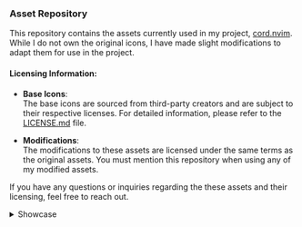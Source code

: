 ### Asset Repository

This repository contains the assets currently used in my project, [cord.nvim](https://github.com/vyfor/cord.nvim). While I do not own the original icons, I have made slight modifications to adapt them for use in the project.

#### Licensing Information:
- **Base Icons**:  
  The base icons are sourced from third-party creators and are subject to their respective licenses. For detailed information, please refer to the [LICENSE.md](LICENSE.md) file.
  
- **Modifications**:  
  The modifications to these assets are licensed under the same terms as the original assets. You must mention this repository when using any of my modified assets.

If you have any questions or inquiries regarding the these assets and their licensing, feel free to reach out.

<details><summary>Showcase</summary>

| Icon | onyx | pastel |
|------|---------|---------|
| ahk.png | <img src='icons/onyx/ahk.png' alt='ahk.png' width='64' height='64' /> | <img src='icons/pastel/ahk.png' alt='ahk.png' width='64' height='64' /> |
| assembly.png | <img src='icons/onyx/assembly.png' alt='assembly.png' width='64' height='64' /> | <img src='icons/pastel/assembly.png' alt='assembly.png' width='64' height='64' /> |
| astro.png | <img src='icons/onyx/astro.png' alt='astro.png' width='64' height='64' /> | <img src='icons/pastel/astro.png' alt='astro.png' width='64' height='64' /> |
| astronvim.png | <img src='icons/onyx/astronvim.png' alt='astronvim.png' width='64' height='64' /> | <img src='icons/pastel/astronvim.png' alt='astronvim.png' width='64' height='64' /> |
| book.png | <img src='icons/onyx/book.png' alt='book.png' width='64' height='64' /> | <img src='icons/pastel/book.png' alt='book.png' width='64' height='64' /> |
| c.png | <img src='icons/onyx/c.png' alt='c.png' width='64' height='64' /> | <img src='icons/pastel/c.png' alt='c.png' width='64' height='64' /> |
| cargo.png | <img src='icons/onyx/cargo.png' alt='cargo.png' width='64' height='64' /> | <img src='icons/pastel/cargo.png' alt='cargo.png' width='64' height='64' /> |
| clojure.png | <img src='icons/onyx/clojure.png' alt='clojure.png' width='64' height='64' /> | <img src='icons/pastel/clojure.png' alt='clojure.png' width='64' height='64' /> |
| cpp.png | <img src='icons/onyx/cpp.png' alt='cpp.png' width='64' height='64' /> | <img src='icons/pastel/cpp.png' alt='cpp.png' width='64' height='64' /> |
| crystal.png | <img src='icons/onyx/crystal.png' alt='crystal.png' width='64' height='64' /> | <img src='icons/pastel/crystal.png' alt='crystal.png' width='64' height='64' /> |
| csharp.png | <img src='icons/onyx/csharp.png' alt='csharp.png' width='64' height='64' /> | <img src='icons/pastel/csharp.png' alt='csharp.png' width='64' height='64' /> |
| css.png | <img src='icons/onyx/css.png' alt='css.png' width='64' height='64' /> | <img src='icons/pastel/css.png' alt='css.png' width='64' height='64' /> |
| d.png | <img src='icons/onyx/d.png' alt='d.png' width='64' height='64' /> | <img src='icons/pastel/d.png' alt='d.png' width='64' height='64' /> |
| dart.png | <img src='icons/onyx/dart.png' alt='dart.png' width='64' height='64' /> | <img src='icons/pastel/dart.png' alt='dart.png' width='64' height='64' /> |
| dashboard.png | <img src='icons/onyx/dashboard.png' alt='dashboard.png' width='64' height='64' /> | <img src='icons/pastel/dashboard.png' alt='dashboard.png' width='64' height='64' /> |
| docker.png | <img src='icons/onyx/docker.png' alt='docker.png' width='64' height='64' /> | <img src='icons/pastel/docker.png' alt='docker.png' width='64' height='64' /> |
| elixir.png | <img src='icons/onyx/elixir.png' alt='elixir.png' width='64' height='64' /> | <img src='icons/pastel/elixir.png' alt='elixir.png' width='64' height='64' /> |
| erlang.png | <img src='icons/onyx/erlang.png' alt='erlang.png' width='64' height='64' /> | <img src='icons/pastel/erlang.png' alt='erlang.png' width='64' height='64' /> |
| folder.png | <img src='icons/onyx/folder.png' alt='folder.png' width='64' height='64' /> | <img src='icons/pastel/folder.png' alt='folder.png' width='64' height='64' /> |
| fsharp.png | <img src='icons/onyx/fsharp.png' alt='fsharp.png' width='64' height='64' /> | <img src='icons/pastel/fsharp.png' alt='fsharp.png' width='64' height='64' /> |
| git.png | <img src='icons/onyx/git.png' alt='git.png' width='64' height='64' /> | <img src='icons/pastel/git.png' alt='git.png' width='64' height='64' /> |
| gml.png | <img src='icons/onyx/gml.png' alt='gml.png' width='64' height='64' /> | <img src='icons/pastel/gml.png' alt='gml.png' width='64' height='64' /> |
| go.png | <img src='icons/onyx/go.png' alt='go.png' width='64' height='64' /> | <img src='icons/pastel/go.png' alt='go.png' width='64' height='64' /> |
| gradle.png | <img src='icons/onyx/gradle.png' alt='gradle.png' width='64' height='64' /> | <img src='icons/pastel/gradle.png' alt='gradle.png' width='64' height='64' /> |
| groovy.png | <img src='icons/onyx/groovy.png' alt='groovy.png' width='64' height='64' /> | <img src='icons/pastel/groovy.png' alt='groovy.png' width='64' height='64' /> |
| haskell.png | <img src='icons/onyx/haskell.png' alt='haskell.png' width='64' height='64' /> | <img src='icons/pastel/haskell.png' alt='haskell.png' width='64' height='64' /> |
| haxe.png | <img src='icons/onyx/haxe.png' alt='haxe.png' width='64' height='64' /> | <img src='icons/pastel/haxe.png' alt='haxe.png' width='64' height='64' /> |
| html.png | <img src='icons/onyx/html.png' alt='html.png' width='64' height='64' /> | <img src='icons/pastel/html.png' alt='html.png' width='64' height='64' /> |
| idle.png | <img src='icons/onyx/idle.png' alt='idle.png' width='64' height='64' /> | <img src='icons/pastel/idle.png' alt='idle.png' width='64' height='64' /> |
| java.png | <img src='icons/onyx/java.png' alt='java.png' width='64' height='64' /> | <img src='icons/pastel/java.png' alt='java.png' width='64' height='64' /> |
| javascript.png | <img src='icons/onyx/javascript.png' alt='javascript.png' width='64' height='64' /> | <img src='icons/pastel/javascript.png' alt='javascript.png' width='64' height='64' /> |
| json.png | <img src='icons/onyx/json.png' alt='json.png' width='64' height='64' /> | <img src='icons/pastel/json.png' alt='json.png' width='64' height='64' /> |
| julia.png | <img src='icons/onyx/julia.png' alt='julia.png' width='64' height='64' /> | <img src='icons/pastel/julia.png' alt='julia.png' width='64' height='64' /> |
| keyboard.png | <img src='icons/onyx/keyboard.png' alt='keyboard.png' width='64' height='64' /> | <img src='icons/pastel/keyboard.png' alt='keyboard.png' width='64' height='64' /> |
| kotlin.png | <img src='icons/onyx/kotlin.png' alt='kotlin.png' width='64' height='64' /> | <img src='icons/pastel/kotlin.png' alt='kotlin.png' width='64' height='64' /> |
| latex.png | <img src='icons/onyx/latex.png' alt='latex.png' width='64' height='64' /> | <img src='icons/pastel/latex.png' alt='latex.png' width='64' height='64' /> |
| license.png | <img src='icons/onyx/license.png' alt='license.png' width='64' height='64' /> | <img src='icons/pastel/license.png' alt='license.png' width='64' height='64' /> |
| lisp.png | <img src='icons/onyx/lisp.png' alt='lisp.png' width='64' height='64' /> | <img src='icons/pastel/lisp.png' alt='lisp.png' width='64' height='64' /> |
| lsp.png | <img src='icons/onyx/lsp.png' alt='lsp.png' width='64' height='64' /> | <img src='icons/pastel/lsp.png' alt='lsp.png' width='64' height='64' /> |
| lua.png | <img src='icons/onyx/lua.png' alt='lua.png' width='64' height='64' /> | <img src='icons/pastel/lua.png' alt='lua.png' width='64' height='64' /> |
| lunarvim.png | <img src='icons/onyx/lunarvim.png' alt='lunarvim.png' width='64' height='64' /> | <img src='icons/pastel/lunarvim.png' alt='lunarvim.png' width='64' height='64' /> |
| markdown.png | <img src='icons/onyx/markdown.png' alt='markdown.png' width='64' height='64' /> | <img src='icons/pastel/markdown.png' alt='markdown.png' width='64' height='64' /> |
| maven.png | <img src='icons/onyx/maven.png' alt='maven.png' width='64' height='64' /> | <img src='icons/pastel/maven.png' alt='maven.png' width='64' height='64' /> |
| neovim.png | <img src='icons/onyx/neovim.png' alt='neovim.png' width='64' height='64' /> | <img src='icons/pastel/neovim.png' alt='neovim.png' width='64' height='64' /> |
| nim.png | <img src='icons/onyx/nim.png' alt='nim.png' width='64' height='64' /> | <img src='icons/pastel/nim.png' alt='nim.png' width='64' height='64' /> |
| nix.png | <img src='icons/onyx/nix.png' alt='nix.png' width='64' height='64' /> | <img src='icons/pastel/nix.png' alt='nix.png' width='64' height='64' /> |
| nvchad.png | <img src='icons/onyx/nvchad.png' alt='nvchad.png' width='64' height='64' /> | <img src='icons/pastel/nvchad.png' alt='nvchad.png' width='64' height='64' /> |
| nvidia.png | <img src='icons/onyx/nvidia.png' alt='nvidia.png' width='64' height='64' /> | <img src='icons/pastel/nvidia.png' alt='nvidia.png' width='64' height='64' /> |
| ocaml.png | <img src='icons/onyx/ocaml.png' alt='ocaml.png' width='64' height='64' /> | <img src='icons/pastel/ocaml.png' alt='ocaml.png' width='64' height='64' /> |
| pascal.png | <img src='icons/onyx/pascal.png' alt='pascal.png' width='64' height='64' /> | <img src='icons/pastel/pascal.png' alt='pascal.png' width='64' height='64' /> |
| perl.png | <img src='icons/onyx/perl.png' alt='perl.png' width='64' height='64' /> | <img src='icons/pastel/perl.png' alt='perl.png' width='64' height='64' /> |
| phoenix.png | <img src='icons/onyx/phoenix.png' alt='phoenix.png' width='64' height='64' /> | <img src='icons/pastel/phoenix.png' alt='phoenix.png' width='64' height='64' /> |
| php.png | <img src='icons/onyx/php.png' alt='php.png' width='64' height='64' /> | <img src='icons/pastel/php.png' alt='php.png' width='64' height='64' /> |
| plugin.png | <img src='icons/onyx/plugin.png' alt='plugin.png' width='64' height='64' /> | <img src='icons/pastel/plugin.png' alt='plugin.png' width='64' height='64' /> |
| postcss.png | <img src='icons/onyx/postcss.png' alt='postcss.png' width='64' height='64' /> | <img src='icons/pastel/postcss.png' alt='postcss.png' width='64' height='64' /> |
| powershell.png | <img src='icons/onyx/powershell.png' alt='powershell.png' width='64' height='64' /> | <img src='icons/pastel/powershell.png' alt='powershell.png' width='64' height='64' /> |
| python.png | <img src='icons/onyx/python.png' alt='python.png' width='64' height='64' /> | <img src='icons/pastel/python.png' alt='python.png' width='64' height='64' /> |
| quarto.png | <img src='icons/onyx/quarto.png' alt='quarto.png' width='64' height='64' /> | <img src='icons/pastel/quarto.png' alt='quarto.png' width='64' height='64' /> |
| r.png | <img src='icons/onyx/r.png' alt='r.png' width='64' height='64' /> | <img src='icons/pastel/r.png' alt='r.png' width='64' height='64' /> |
| react.png | <img src='icons/onyx/react.png' alt='react.png' width='64' height='64' /> | <img src='icons/pastel/react.png' alt='react.png' width='64' height='64' /> |
| ruby.png | <img src='icons/onyx/ruby.png' alt='ruby.png' width='64' height='64' /> | <img src='icons/pastel/ruby.png' alt='ruby.png' width='64' height='64' /> |
| rust.png | <img src='icons/onyx/rust.png' alt='rust.png' width='64' height='64' /> | <img src='icons/pastel/rust.png' alt='rust.png' width='64' height='64' /> |
| scala.png | <img src='icons/onyx/scala.png' alt='scala.png' width='64' height='64' /> | <img src='icons/pastel/scala.png' alt='scala.png' width='64' height='64' /> |
| scss.png | <img src='icons/onyx/scss.png' alt='scss.png' width='64' height='64' /> | <img src='icons/pastel/scss.png' alt='scss.png' width='64' height='64' /> |
| shell.png | <img src='icons/onyx/shell.png' alt='shell.png' width='64' height='64' /> | <img src='icons/pastel/shell.png' alt='shell.png' width='64' height='64' /> |
| sql.png | <img src='icons/onyx/sql.png' alt='sql.png' width='64' height='64' /> | <img src='icons/pastel/sql.png' alt='sql.png' width='64' height='64' /> |
| svelte.png | <img src='icons/onyx/svelte.png' alt='svelte.png' width='64' height='64' /> | <img src='icons/pastel/svelte.png' alt='svelte.png' width='64' height='64' /> |
| swift.png | <img src='icons/onyx/swift.png' alt='swift.png' width='64' height='64' /> | <img src='icons/pastel/swift.png' alt='swift.png' width='64' height='64' /> |
| telescope.png | <img src='icons/onyx/telescope.png' alt='telescope.png' width='64' height='64' /> | <img src='icons/pastel/telescope.png' alt='telescope.png' width='64' height='64' /> |
| text.png | <img src='icons/onyx/text.png' alt='text.png' width='64' height='64' /> | <img src='icons/pastel/text.png' alt='text.png' width='64' height='64' /> |
| toml.png | <img src='icons/onyx/toml.png' alt='toml.png' width='64' height='64' /> | <img src='icons/pastel/toml.png' alt='toml.png' width='64' height='64' /> |
| typescript.png | <img src='icons/onyx/typescript.png' alt='typescript.png' width='64' height='64' /> | <img src='icons/pastel/typescript.png' alt='typescript.png' width='64' height='64' /> |
| v.png | <img src='icons/onyx/v.png' alt='v.png' width='64' height='64' /> | <img src='icons/pastel/v.png' alt='v.png' width='64' height='64' /> |
| vim.png | <img src='icons/onyx/vim.png' alt='vim.png' width='64' height='64' /> | <img src='icons/pastel/vim.png' alt='vim.png' width='64' height='64' /> |
| viml.png | <img src='icons/onyx/viml.png' alt='viml.png' width='64' height='64' /> | <img src='icons/pastel/viml.png' alt='viml.png' width='64' height='64' /> |
| vue.png | <img src='icons/onyx/vue.png' alt='vue.png' width='64' height='64' /> | <img src='icons/pastel/vue.png' alt='vue.png' width='64' height='64' /> |
| xml.png | <img src='icons/onyx/xml.png' alt='xml.png' width='64' height='64' /> | <img src='icons/pastel/xml.png' alt='xml.png' width='64' height='64' /> |
| yaml.png | <img src='icons/onyx/yaml.png' alt='yaml.png' width='64' height='64' /> | <img src='icons/pastel/yaml.png' alt='yaml.png' width='64' height='64' /> |
| zig.png | <img src='icons/onyx/zig.png' alt='zig.png' width='64' height='64' /> | <img src='icons/pastel/zig.png' alt='zig.png' width='64' height='64' /> |
</details>
</details>
